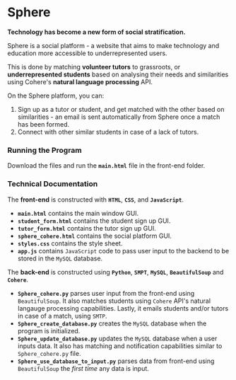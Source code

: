 # Sphere
**Technology has become a new form of social stratification.**

Sphere is a social platform - a website that aims to make technology and education more accessible to underrepresented users.

This is done by matching **volunteer tutors** to grassroots, or **underrepresented students** based on analysing their needs and similarities using Cohere's **natural language processing** API.

On the Sphere platform, you can:
1. Sign up as a tutor or student, and get matched with the other based on similarities - an email is sent automatically from Sphere once a match has been formed.
3. Connect with other similar students in case of a lack of tutors. 

### Running the Program 
Download the files and run the **`main.html`** file in the front-end folder.

### Technical Documentation
The **front-end** is constructed with **`HTML`**, **`CSS`**, and **`JavaScript`**.
- **`main.html`** contains the main window GUI.
- **`student_form.html`** contains the student sign up GUI.
- **`tutor_form.html`** contains the tutor sign up GUI.
- **`sphere_cohere.html`** contains the social platform GUI.
- **`styles.css`** contains the style sheet.
- **`app.js`** contains `JavaScript` code to pass user input to the backend to be stored in the `MySQL` database.

The **back-end** is constructed using **`Python`**, **`SMPT`**, **`MySQL`**, **`BeautifulSoup`** and **`Cohere`**.
- **`Sphere_cohere.py`** parses user input from the front-end using `BeautifulSoup`. It also matches students using `Cohere` API's natural langauge processing capabilities. Lastly, it emails students and/or tutors in case of a match, using `SMTP`. 
- **`Sphere_create_database.py`** creates the `MySQL` database when the program is initialized.
- **`Sphere_update_database.py`** updates the `MySQL` database when a user inputs data. It also has matching and notification capabilities similar to `Sphere_cohere.py` file. 
- **`Sphere_use_database_to_input.py`** parses data from front-end using `BeautifulSoup` the *first time* any data is input. 
